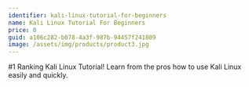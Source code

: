 ```yaml
---
identifier: kali-linux-tutorial-for-beginners
name: Kali Linux Tutorial For Beginners
price: 0
guid: a106c282-b078-4a3f-987b-94457f241809
image: /assets/img/products/product3.jpg
---
```


#1 Ranking Kali Linux Tutorial! Learn from the pros how to use Kali Linux easily and quickly.